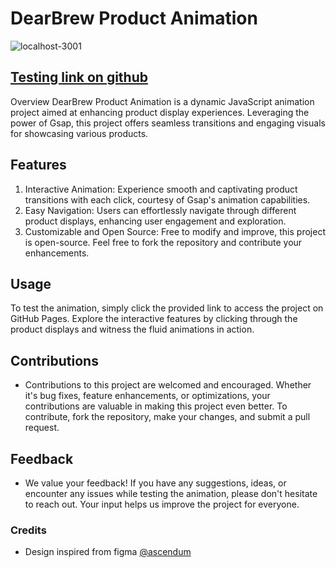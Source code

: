 # DearBrew Product Animation

![localhost-3001](https://i.postimg.cc/y6PtyTK1/Property-1-Mac-Book-Pro-16-26.png)

## [Testing link on github](vickkie.github.io/Applemat)

Overview
DearBrew Product Animation is a dynamic JavaScript animation project aimed at enhancing product display experiences. Leveraging the power of Gsap, this project offers seamless transitions and engaging visuals for showcasing various products.

## Features

1. Interactive Animation: Experience smooth and captivating product transitions with each click, courtesy of Gsap's animation capabilities.
2. Easy Navigation: Users can effortlessly navigate through different product displays, enhancing user engagement and exploration.
3. Customizable and Open Source: Free to modify and improve, this project is open-source. Feel free to fork the repository and contribute your enhancements.

## Usage

To test the animation, simply click the provided link to access the project on GitHub Pages. Explore the interactive features by clicking through the product displays and witness the fluid animations in action.

## Contributions

- Contributions to this project are welcomed and encouraged. Whether it's bug fixes, feature enhancements, or optimizations, your contributions are valuable in making this project even better. To contribute, fork the repository, make your changes, and submit a pull request.

## Feedback

- We value your feedback! If you have any suggestions, ideas, or encounter any issues while testing the animation, please don't hesitate to reach out. Your input helps us improve the project for everyone.

### Credits

- Design inspired from figma [@ascendum](https://www.figma.com/community/file/1334104770413669167)
